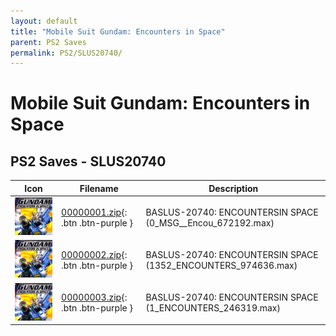 ```yaml
---
layout: default
title: "Mobile Suit Gundam: Encounters in Space"
parent: PS2 Saves
permalink: PS2/SLUS20740/
---
```

# Mobile Suit Gundam: Encounters in Space

## PS2 Saves - SLUS20740

| Icon | Filename | Description |
|------|----------|-------------|
| ![Mobile Suit Gundam: Encounters in Space](icon0.png) | [00000001.zip](00000001.zip){: .btn .btn-purple } | BASLUS-20740: ENCOUNTERSIN SPACE (0_MSG__Encou_672192.max) |
| ![Mobile Suit Gundam: Encounters in Space](icon0.png) | [00000002.zip](00000002.zip){: .btn .btn-purple } | BASLUS-20740: ENCOUNTERSIN SPACE (1352_ENCOUNTERS_974636.max) |
| ![Mobile Suit Gundam: Encounters in Space](icon0.png) | [00000003.zip](00000003.zip){: .btn .btn-purple } | BASLUS-20740: ENCOUNTERSIN SPACE (1_ENCOUNTERS_246319.max) |

